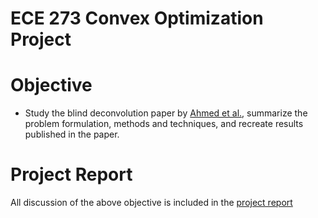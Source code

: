 # ECE 273 Convex Optimization Project

# Objective
* Study the blind deconvolution paper by [Ahmed et al.](https://arxiv.org/abs/1211.5608), summarize the problem formulation, methods and techniques, and recreate results published in the paper.

# Project Report
All discussion of the above objective is included in the [project report](https://github.com/JamesLong199/Paper_Study/blob/main/Blind_Deconvolution/Project_Report.pdf)
